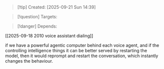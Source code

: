 
>[!tip] Created: [2025-09-21 Sun 14:39]

>[!question] Targets: 

>[!danger] Depends: 

[[2025-09-18 2010 voice assistant dialing]]

if we have a powerful agentic computer behind each voice agent, and if the controlling intelligence things it can be better served by restarting the model, then it would reprompt and restart the conversation, which instantly changes the behaviour.